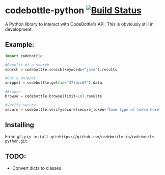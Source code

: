 # codebottle-python  [![Build Status](https://travis-ci.org/codebottle-io/codebottle-python.svg?branch=master)](https://travis-ci.org/codebottle-io/codebottle-python)
A Python library to interact with CodeBottle's API.
This is obviously still in development.

## Example:
```python
import codebottle

#Results of a search
search = codebottle.search(keywords="java").results

#Get a snippet
snippet = codebottle.get(id="373dcc67").data

#Browse
browse = codebottle.browse(limit=10).results

#Verify secure
secure = codebottle.verifysecure(secure_token="Some type of token here")
```

## Installing

From git:
```pip install git+https://github.com/codebottle-io/codebottle-python.git```

## TODO:

- Convert dicts to classes

